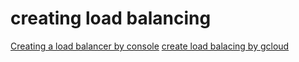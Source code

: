 # creating load balancing

[Creating a load balancer by console](./2025-07-25_Creating-a-load-balancer-by-console.md)
[create load balacing by gcloud](./2025-07-25_create-load-balacing-by-gcloud.md)

